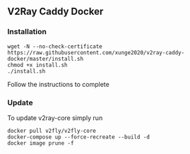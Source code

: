 ## V2Ray Caddy Docker

### Installation

```
wget -N --no-check-certificate https://raw.githubusercontent.com/xunge2020/v2ray-caddy-docker/master/install.sh
chmod +x install.sh
./install.sh
```

Follow the instructions to complete

### Update

To update v2ray-core simply run

```
docker pull v2fly/v2fly-core
docker-compose up --force-recreate --build -d
docker image prune -f
```
